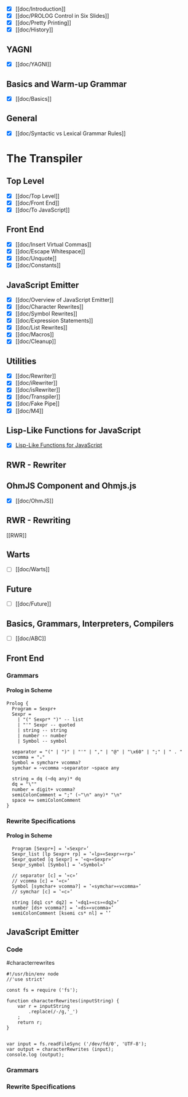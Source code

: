 - [x] [[doc/Introduction]]
- [x] [[doc/PROLOG Control in Six Slides]]
- [x] [[doc/Pretty Printing]]
- [x] [[doc/History]]
## YAGNI
- [x] [[doc/YAGNI]]
## Basics and Warm-up Grammar
- [x] [[doc/Basics]]
## General
- [x] [[doc/Syntactic vs Lexical Grammar Rules]]
# The Transpiler
## Top Level
- [x] [[doc/Top Level]]
- [x] [[doc/Front End]]
- [x] [[doc/To JavaScript]]

## Front End
- [x] [[doc/Insert Virtual Commas]]
- [x] [[doc/Escape Whitespace]]
- [x] [[doc/Unquote]]
- [x] [[doc/Constants]]
## JavaScript Emitter
- [x] [[doc/Overview of JavaScript Emitter]]
- [x] [[doc/Character Rewrites]]
- [x] [[doc/Symbol Rewrites]]
- [x] [[doc/Expression Statements]]
- [x] [[doc/List Rewrites]]
- [x] [[doc/Macros]]
- [x] [[doc/Cleanup]]
## Utilities
- [x] [[doc/Rewriter]]
- [x] [[doc/iRewriter]]
- [x] [[doc/isRewriter]]
- [x] [[doc/Transpiler]]
- [x] [[doc/Fake Pipe]]
- [x] [[doc/M4]]
## Lisp-Like Functions for JavaScript

- [x] [Lisp-Like Functions for JavaScript](doc/Lisp-Like%20Functions%20for%20JavaScript.md)

## RWR - Rewriter

## OhmJS Component and Ohmjs.js
- [x] [[doc/OhmJS]]

## RWR - Rewriting
[[RWR]]

## Warts
- [ ] [[doc/Warts]]

## Future
- [ ] [[doc/Future]]

## Basics, Grammars, Interpreters, Compilers
- [ ] [[doc/ABC]]

## Front End 

### Grammars
#### Prolog in Scheme
```
Prolog {
  Program = Sexpr+
  Sexpr =
    | "(" Sexpr* ")" -- list
    | "'" Sexpr -- quoted
    | string -- string
    | number -- number
    | Symbol -- symbol

  separator = "(" | ")" | "'" | "," | "@" | "\x60" | ";" | " . "
  vcomma = "ₓ"
  Symbol = symchar+ vcomma?
  symchar = ~vcomma ~separator ~space any
  
  string = dq (~dq any)* dq
  dq = "\""
  number = digit+ vcomma?
  semiColonComment = ";" (~"\n" any)* "\n"
  space += semiColonComment
}
```

### Rewrite Specifications
#### Prolog in Scheme
```
  Program [Sexpr+] = ‛«Sexpr»’
  Sexpr_list [lp Sexpr+ rp] = ‛«lp»«Sexpr»«rp»’
  Sexpr_quoted [q Sexpr] = ‛«q»«Sexpr»’
  Sexpr_symbol [Symbol] = ‛«Symbol»’

  // separator [c] = ‛«c»’
  // vcomma [c] = ‛«c»’
  Symbol [symchar+ vcomma?] = ‛«symchar»«vcomma»’
  // symchar [c] = ‛«c»’
  
  string [dq1 cs* dq2] = ‛«dq1»«cs»«dq2»’
  number [ds+ vcomma?] = ‛«ds»«vcomma»’
  semiColonComment [ksemi cs* nl] = ‛’
```
## JavaScript Emitter 

### Code
#characterrewrites 
```
#!/usr/bin/env node
//'use strict'

const fs = require ('fs');

function characterRewrites(inputString) {
    var r = inputString
        .replace(/-/g,'_')
    ;
    return r;
}
      

var input = fs.readFileSync ('/dev/fd/0', 'UTF-8');
var output = characterRewrites (input);
console.log (output);
```
### Grammars
### Rewrite Specifications


